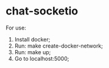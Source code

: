# chat-socketio

For use:

1. Install docker;
2. Run: make create-docker-network;
3. Run: make up;
4. Go to localhost:5000;
